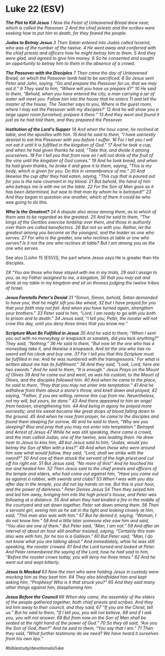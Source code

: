 # Luke 22 (ESV) 
***The Plot to Kill Jesus***
*1 Now the Feast of Unleavened Bread drew near, which is called the Passover. 2 And the chief priests and the scribes were seeking how to put him to death, for they feared the people.*

***Judas to Betray Jesus***
*3 Then Satan entered into Judas called Iscariot, who was of the number of the twelve. 4 He went away and conferred with the chief priests and officers how he might betray him to them. 5 And they were glad, and agreed to give him money. 6 So he consented and sought an opportunity to betray him to them in the absence of a crowd.*

***The Passover with the Disciples***
*7 Then came the day of Unleavened Bread, on which the Passover lamb had to be sacrificed. 8 So Jesus sent Peter and John, saying, “Go and prepare the Passover for us, that we may eat it.” 9 They said to him, “Where will you have us prepare it?” 10 He said to them, “Behold, when you have entered the city, a man carrying a jar of water will meet you. Follow him into the house that he enters 11 and tell the master of the house, The Teacher says to you, Where is the guest room, where I may eat the Passover with my disciples?’ 12 And he will show you a large upper room furnished; prepare it there.” 13 And they went and found it just as he had told them, and they prepared the Passover.*

***Institution of the Lord's Supper***
*14 And when the hour came, he reclined at table, and the apostles with him. 15 And he said to them, “I have earnestly desired to eat this Passover with you before I suffer. 16 For I tell you I will not eat it until it is fulfilled in the kingdom of God.” 17 And he took a cup, and when he had given thanks he said, “Take this, and divide it among yourselves. 18 For I tell you that from now on I will not drink of the fruit of the vine until the kingdom of God comes.” 19 And he took bread, and when he had given thanks, he broke it and gave it to them, saying, “This is my body, which is given for you. Do this in remembrance of me.” 20 And likewise the cup after they had eaten, saying, “This cup that is poured out for you is the new covenant in my blood. 21 But behold, the hand of him who betrays me is with me on the table. 22 For the Son of Man goes as it has been determined, but woe to that man by whom he is betrayed!” 23 And they began to question one another, which of them it could be who was going to do this.*

***Who Is the Greatest?***
*24 A dispute also arose among them, as to which of them was to be regarded as the greatest. 25 And he said to them, “The kings of the Gentiles exercise lordship over them, and those in authority over them are called benefactors. 26 But not so with you. Rather, let the greatest among you become as the youngest, and the leader as one who serves. 27 For who is the greater, one who reclines at table or one who serves? Is it not the one who reclines at table? But I am among you as the one who serves.*

See also [[John 15 (ESV)]], the part where Jesus says He is greater than His disciples. 

*28 “You are those who have stayed with me in my trials, 29 and I assign to you, as my Father assigned to me, a kingdom, 30 that you may eat and drink at my table in my kingdom and sit on thrones judging the twelve tribes of Israel.*

***Jesus Foretells Peter's Denial***
*31 “Simon, Simon, behold, Satan demanded to have you, that he might sift you like wheat, 32 but I have prayed for you that your faith may not fail. And when you have turned again, strengthen your brothers.” 33 Peter said to him, “Lord, I am ready to go with you both to prison and to death.” 34 Jesus said, “I tell you, Peter, the rooster will not crow this day, until you deny three times that you know me.”*

***Scripture Must Be Fulfilled in Jesus***
*35 And he said to them, “When I sent you out with no moneybag or knapsack or sandals, did you lack anything?” They said, “Nothing.” 36 He said to them, “But now let the one who has a moneybag take it, and likewise a knapsack. And let the one who has no sword sell his cloak and buy one. 37 For I tell you that this Scripture must be fulfilled in me: And he was numbered with the transgressors.’ For what is written about me has its fulfillment.” 38 And they said, “Look, Lord, here are two swords.” And he said to them, “It is enough.”*
*Jesus Prays on the Mount of Olives*
*39 And he came out and went, as was his custom, to the Mount of Olives, and the disciples followed him. 40 And when he came to the place, he said to them, “Pray that you may not enter into temptation.” 41 And he withdrew from them about a stone's throw, and knelt down and prayed, 42 saying, “Father, if you are willing, remove this cup from me. Nevertheless, not my will, but yours, be done.” 43 And there appeared to him an angel from heaven, strengthening him. 44 And being in agony he prayed more earnestly; and his sweat became like great drops of blood falling down to the ground. 45 And when he rose from prayer, he came to the disciples and found them sleeping for sorrow, 46 and he said to them, “Why are you sleeping? Rise and pray that you may not enter into temptation.”*
*Betrayal and Arrest of Jesus*
*47 While he was still speaking, there came a crowd, and the man called Judas, one of the twelve, was leading them. He drew near to Jesus to kiss him, 48 but Jesus said to him, “Judas, would you betray the Son of Man with a kiss?” 49 And when those who were around him saw what would follow, they said, “Lord, shall we strike with the sword?” 50 And one of them struck the servant of the high priest and cut off his right ear. 51 But Jesus said, “No more of this!” And he touched his ear and healed him. 52 Then Jesus said to the chief priests and officers of the temple and elders, who had come out against him, “Have you come out as against a robber, with swords and clubs? 53 When I was with you day after day in the temple, you did not lay hands on me. But this is your hour, and the power of darkness.”*
*Peter Denies Jesus*
*54 Then they seized him and led him away, bringing him into the high priest's house, and Peter was following at a distance. 55 And when they had kindled a fire in the middle of the courtyard and sat down together, Peter sat down among them. 56 Then a servant girl, seeing him as he sat in the light and looking closely at him, said, “This man also was with him.” 57 But he denied it, saying, “Woman, I do not know him.” 58 And a little later someone else saw him and said, “You also are one of them.” But Peter said, “Man, I am not.” 59 And after an interval of about an hour still another insisted, saying, “Certainly this man also was with him, for he too is a Galilean.” 60 But Peter said, “Man, I do not know what you are talking about.” And immediately, while he was still speaking, the rooster crowed. 61 And the Lord turned and looked at Peter. And Peter remembered the saying of the Lord, how he had said to him, “Before the rooster crows today, you will deny me three times.” 62 And he went out and wept bitterly.*

***Jesus Is Mocked***
*63 Now the men who were holding Jesus in custody were mocking him as they beat him. 64 They also blindfolded him and kept asking him, “Prophesy! Who is it that struck you?” 65 And they said many other things against him, blaspheming him.*

***Jesus Before the Council***
*66 When day came, the assembly of the elders of the people gathered together, both chief priests and scribes. And they led him away to their council, and they said, 67 “If you are the Christ, tell us.” But he said to them, “If I tell you, you will not believe, 68 and if I ask you, you will not answer. 69 But from now on the Son of Man shall be seated at the right hand of the power of God.” 70 So they all said, “Are you the Son of God, then?” And he said to them, “You say that I am.” 71 Then they said, “What further testimony do we need? We have heard it ourselves from his own lips.”*

#biblestudy/devotionals/luke